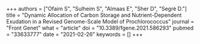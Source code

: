 +++
authors = ["Ofaim S", "Sulheim S", "Almaas E", "Sher D", "Segrè D."]
title = "Dynamic Allocation of Carbon Storage and Nutrient-Dependent Exudation in a Revised Genome-Scale Model of Prochlorococcus"
journal = "Front Genet"
what = "article"
doi = "10.3389/fgene.2021.586293"
pubmed = "33633777"
date = "2021-02-26"
keywords = []
+++

